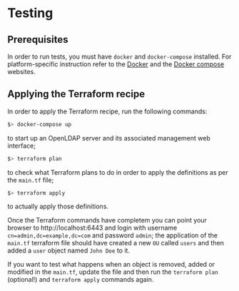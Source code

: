 # Testing


## Prerequisites 

In order to run tests, you must have `docker` and `docker-compose` installed. For platform-specific instruction refer to the [Docker](https://hub.docker.com/search/?type=edition&offering=community) and the [Docker compose](https://docs.docker.com/compose/install/) websites. 

## Applying the Terraform recipe

In order to apply the Terraform recipe, run the following commands:

```bash
$> docker-compose up
```

to start up an OpenLDAP server and its associated management web interface;

```bash
$> terraform plan
```

to check what Terraform plans to do in order to apply the definitions as per the `main.tf` file;

```bash
$> terraform apply
```

to actually apply those definitions.

Once the Terraform commands have completem you can point your browser to http://localhost:6443 and login with username `cn=admin,dc=example,dc=com` and password `admin`; the application of the `main.tf` terraform file should have created a new `OU` called `users` and then added a `user` object named `John Doe` to it.

If you want to test what happens when an object is removed, added or modified in the `main.tf`, update the file and then run the `terraform plan` (optional!) and `terraform apply` commands again.